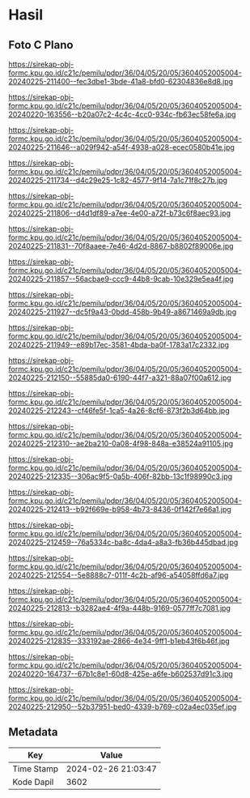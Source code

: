 # Hasil

## Foto C Plano

https://sirekap-obj-formc.kpu.go.id/c21c/pemilu/pdpr/36/04/05/20/05/3604052005004-20240225-211400--fec3dbe1-3bde-41a8-bfd0-62304836e8d8.jpg

https://sirekap-obj-formc.kpu.go.id/c21c/pemilu/pdpr/36/04/05/20/05/3604052005004-20240220-163556--b20a07c2-4c4c-4cc0-934c-fb63ec58fe6a.jpg

https://sirekap-obj-formc.kpu.go.id/c21c/pemilu/pdpr/36/04/05/20/05/3604052005004-20240225-211646--a029f942-a54f-4938-a028-ecec0580b41e.jpg

https://sirekap-obj-formc.kpu.go.id/c21c/pemilu/pdpr/36/04/05/20/05/3604052005004-20240225-211734--d4c29e25-1c82-4577-9f14-7a1c71f8c27b.jpg

https://sirekap-obj-formc.kpu.go.id/c21c/pemilu/pdpr/36/04/05/20/05/3604052005004-20240225-211806--d4d1df89-a7ee-4e00-a72f-b73c6f8aec93.jpg

https://sirekap-obj-formc.kpu.go.id/c21c/pemilu/pdpr/36/04/05/20/05/3604052005004-20240225-211831--70f8aaee-7e46-4d2d-8867-b8802f89006e.jpg

https://sirekap-obj-formc.kpu.go.id/c21c/pemilu/pdpr/36/04/05/20/05/3604052005004-20240225-211857--56acbae9-ccc9-44b8-9cab-10e329e5ea4f.jpg

https://sirekap-obj-formc.kpu.go.id/c21c/pemilu/pdpr/36/04/05/20/05/3604052005004-20240225-211927--dc5f9a43-0bdd-458b-9b49-a8671469a9db.jpg

https://sirekap-obj-formc.kpu.go.id/c21c/pemilu/pdpr/36/04/05/20/05/3604052005004-20240225-211949--e89b17ec-3581-4bda-ba0f-1783a17c2332.jpg

https://sirekap-obj-formc.kpu.go.id/c21c/pemilu/pdpr/36/04/05/20/05/3604052005004-20240225-212150--55885da0-6190-44f7-a321-88a07f00a612.jpg

https://sirekap-obj-formc.kpu.go.id/c21c/pemilu/pdpr/36/04/05/20/05/3604052005004-20240225-212243--cf46fe5f-1ca5-4a26-8cf6-873f2b3d64bb.jpg

https://sirekap-obj-formc.kpu.go.id/c21c/pemilu/pdpr/36/04/05/20/05/3604052005004-20240225-212310--ae2ba210-0a08-4f98-848a-e38524a91105.jpg

https://sirekap-obj-formc.kpu.go.id/c21c/pemilu/pdpr/36/04/05/20/05/3604052005004-20240225-212335--306ac9f5-0a5b-406f-82bb-13c1f98990c3.jpg

https://sirekap-obj-formc.kpu.go.id/c21c/pemilu/pdpr/36/04/05/20/05/3604052005004-20240225-212413--b92f669e-b958-4b73-8436-0f142f7e66a1.jpg

https://sirekap-obj-formc.kpu.go.id/c21c/pemilu/pdpr/36/04/05/20/05/3604052005004-20240225-212459--76a5334c-ba8c-4da4-a8a3-fb36b445dbad.jpg

https://sirekap-obj-formc.kpu.go.id/c21c/pemilu/pdpr/36/04/05/20/05/3604052005004-20240225-212554--5e8888c7-011f-4c2b-af96-a54058ffd6a7.jpg

https://sirekap-obj-formc.kpu.go.id/c21c/pemilu/pdpr/36/04/05/20/05/3604052005004-20240225-212813--b3282ae4-4f9a-448b-9169-0577ff7c7081.jpg

https://sirekap-obj-formc.kpu.go.id/c21c/pemilu/pdpr/36/04/05/20/05/3604052005004-20240225-212835--333192ae-2866-4e34-9ff1-b1eb43f6b46f.jpg

https://sirekap-obj-formc.kpu.go.id/c21c/pemilu/pdpr/36/04/05/20/05/3604052005004-20240220-164737--67b1c8e1-60d8-425e-a6fe-b602537d91c3.jpg

https://sirekap-obj-formc.kpu.go.id/c21c/pemilu/pdpr/36/04/05/20/05/3604052005004-20240225-212950--52b37951-bed0-4339-b769-c02a4ec035ef.jpg


## Metadata

| Key        | Value               |
| ---------- | ------------------- |
| Time Stamp | 2024-02-26 21:03:47 |
| Kode Dapil | 3602                |




